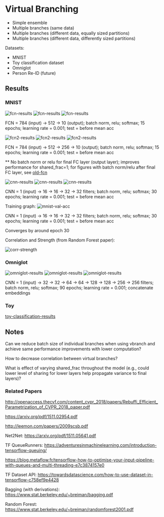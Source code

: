 # Virtual Branching

- Simple ensemble
- Multiple branches (same data)
- Multiple branches (different data, equally sized partitions)
- Multiple branches (different data, differently sized partitions)

Datasets:
- MNIST
- Toy classification dataset
- Omniglot
- Person Re-ID (future)

## Results

### MNIST

![fcn-results](old/06072019/figs/fcn-2-results.png)
![fcn-results](old/06072019/figs/fcn-3-results.png)
![fcn-results](old/06072019/figs/fcn-4-results.png)

FCN = 784 (input) -> 512 -> 10 (output); batch norm, relu; softmax; 15 epochs;
learning rate = 0.001; test = before mean acc

![fcn2-results](old/06072019/figs/fcn2-2-results.png)
![fcn2-results](old/06072019/figs/fcn2-3-results.png)
![fcn2-results](old/06072019/figs/fcn2-4-results.png)

FCN = 784 (input) -> 512 -> 256 -> 10 (output); batch norm, relu; softmax; 15 epochs;
learning rate = 0.001; test = before mean acc

** No batch norm or relu for final FC layer (output layer); improves performance for shared_frac=1; for figures with batch norm/relu after final FC layer, see [old-fcn](old/04272019/figs)

![cnn-results](old/04272019/figs/cnn-2-results.png)
![cnn-results](old/04272019/figs/cnn-3-results.png)
![cnn-results](old/04272019/figs/cnn-4-results.png)

CNN = 1 (input) -> 16 -> 16 -> 32 -> 32 filters; batch norm, relu; softmax; 30 epochs;
learning rate = 0.001; test = before mean acc

Training graph:
![mnist-val-acc](old/06072019/figs/mnist-val-acc.png)

CNN = 1 (input) -> 16 -> 16 -> 32 -> 32 filters; batch norm, relu; softmax; 30 epochs;
learning rate = 0.001; test = before mean acc

Converges by around epoch 30

Correlation and Strength (from Random Forest paper):

![corr-strength](old/06072019/figs/correlation-strength.png)

### Omniglot

![omniglot-results](old/06072019/figs/omniglot-simple-2-concat-results.png)
![omniglot-results](old/06072019/figs/omniglot-simple-3-concat-results.png)
![omniglot-results](old/06072019/figs/omniglot-simple-4-concat-results.png)

CNN = 1 (input) -> 32 -> 32 -> 64 -> 64 -> 128 -> 128 -> 256 -> 256 filters; batch norm, relu; softmax; 90 epochs;
learning rate = 0.001; concatenate embeddings

### Toy

[toy-classification-results](toy-classification.ipynb)

## Notes

Can we reduce batch size of individual branches when using vbranch and achieve same performance improvements with lower computation?

How to decrease correlation between virtual branches?

What is effect of varying shared_frac throughout the model (e.g., could lower level of sharing for lower layers help propagate variance to final layers)?

### Related Papers
http://openaccess.thecvf.com/content_cvpr_2018/papers/Rebuffi_Efficient_Parametrization_of_CVPR_2018_paper.pdf

https://arxiv.org/pdf/1511.02954.pdf

http://leemon.com/papers/2009scsb.pdf

Net2Net:
https://arxiv.org/pdf/1511.05641.pdf

TF QueueRunners:
https://adventuresinmachinelearning.com/introduction-tensorflow-queuing/

https://blog.metaflow.fr/tensorflow-how-to-optimise-your-input-pipeline-with-queues-and-multi-threading-e7c3874157e0

TF Dataset API:
https://towardsdatascience.com/how-to-use-dataset-in-tensorflow-c758ef9e4428

Bagging (with derivations):
https://www.stat.berkeley.edu/~breiman/bagging.pdf

Random Forest:
https://www.stat.berkeley.edu/~breiman/randomforest2001.pdf
